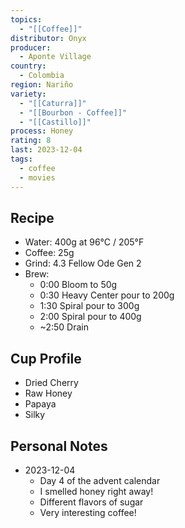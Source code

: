 ```yaml
---
topics:
  - "[[Coffee]]"
distributor: Onyx
producer:
  - Aponte Village
country:
  - Colombia
region: Nariño
variety:
  - "[[Caturra]]"
  - "[[Bourbon - Coffee]]"
  - "[[Castillo]]"
process: Honey
rating: 8
last: 2023-12-04
tags:
  - coffee
  - movies
---
```

## Recipe

- Water: 400g at 96°C / 205°F
- Coffee: 25g
- Grind: 4.3 Fellow Ode Gen 2
- Brew:
	- 0:00 Bloom to 50g
	- 0:30 Heavy Center pour to 200g
	- 1:30 Spiral pour to 300g
	- 2:00 Spiral pour to 400g
	- ~2:50 Drain

## Cup Profile

- Dried Cherry
- Raw Honey
- Papaya
- Silky

## Personal Notes

- 2023-12-04
	- Day 4 of the advent calendar
	- I smelled honey right away!
	- Different flavors of sugar
	- Very interesting coffee!
